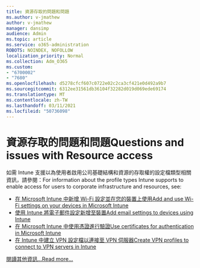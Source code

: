 ```yaml
---
title: 資源存取的問題和問題
ms.author: v-jmathew
author: v-jmathew
manager: dansimp
audience: Admin
ms.topic: article
ms.service: o365-administration
ROBOTS: NOINDEX, NOFOLLOW
localization_priority: Normal
ms.collection: Adm_O365
ms.custom:
- "6700002"
- "7680"
ms.openlocfilehash: d5278cfcf607c0722e02c2ca3cf421e0d492a9b7
ms.sourcegitcommit: 6312ee31561db36104f32282d019d069ede69174
ms.translationtype: MT
ms.contentlocale: zh-TW
ms.lasthandoff: 03/11/2021
ms.locfileid: "50736098"
---
```

# <a name="questions-and-issues-with-resource-access"></a><span data-ttu-id="de653-102">資源存取的問題和問題</span><span class="sxs-lookup"><span data-stu-id="de653-102">Questions and issues with Resource access</span></span>

<span data-ttu-id="de653-103">如需 Intune 支援以為使用者啟用公司基礎結構和資源的存取權的設定檔類型相關資訊，請參閱：</span><span class="sxs-lookup"><span data-stu-id="de653-103">For information about the profile types Intune supports to enable access for users to corporate infrastructure and resources, see:</span></span>

- [<span data-ttu-id="de653-104">在 Microsoft Intune 中新增 Wi-Fi 設定並在您的裝置上使用</span><span class="sxs-lookup"><span data-stu-id="de653-104">Add and use Wi-Fi settings on your devices in Microsoft Intune</span></span>](https://docs.microsoft.com/mem/intune/configuration/wi-fi-settings-configure)
- [<span data-ttu-id="de653-105">使用 Intune 將電子郵件設定新增至裝置</span><span class="sxs-lookup"><span data-stu-id="de653-105">Add email settings to devices using Intune</span></span>](https://docs.microsoft.com/mem/intune/configuration/email-settings-configure)
- [<span data-ttu-id="de653-106">在 Microsoft Intune 中使用憑證進行驗證</span><span class="sxs-lookup"><span data-stu-id="de653-106">Use certificates for authentication in Microsoft Intune</span></span>](https://docs.microsoft.com/mem/intune/protect/certificates-configure)
- [<span data-ttu-id="de653-107">在 Intune 中建立 VPN 設定檔以連接至 VPN 伺服器</span><span class="sxs-lookup"><span data-stu-id="de653-107">Create VPN profiles to connect to VPN servers in Intune</span></span>](https://docs.microsoft.com/mem/intune/configuration/vpn-settings-configure)

[<span data-ttu-id="de653-108">閱讀其他資訊...</span><span class="sxs-lookup"><span data-stu-id="de653-108">Read more...</span></span>](https://docs.microsoft.com/mem/intune/configuration/device-profile-troubleshoot)
